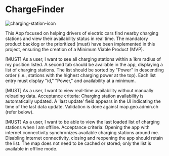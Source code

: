 # ChargeFinder

![charging-station-icon](https://github.com/Ghassen21/ChargeFinder/assets/72602715/928e40d1-2602-46b1-859e-8164efdf872b)


This App focused on helping drivers of electric cars find nearby charging stations and view their availability status in real time.
The mandatory product backlog or the prioritized (must) have been implemented in this project, ensuring the creation of a Minimum Viable Product (MVP).

[MUST] As a user, I want to see all charging stations within a 1km radius of my position listed. A second tab should be available in the app, displaying a list of charging stations. The list should be sorted by "Power" in descending order (i.e., stations with the highest charging power at the top). Each list entry must display "id," "Power," and availability at a minimum.

[MUST] As a user, I want to view real-time availability without manually reloading data. Acceptance criteria: Charging station availability is automatically updated. A 'last update' field appears in the UI indicating the time of the last data update. Validation is done against map.geo.admin.ch (refer below).

[MUST] As a user, I want to be able to view the last loaded list of charging stations when I am offline. Acceptance criteria: Opening the app with internet connectivity synchronizes available charging stations around me. Disabling internet connectivity, closing and reopening the app should retain the list. The map does not need to be cached or stored; only the list is available in offline mode.
